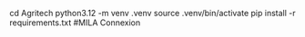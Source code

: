 cd Agritech
python3.12 -m venv .venv 
source .venv/bin/activate
pip install -r requirements.txt 
#MILA Connexion


